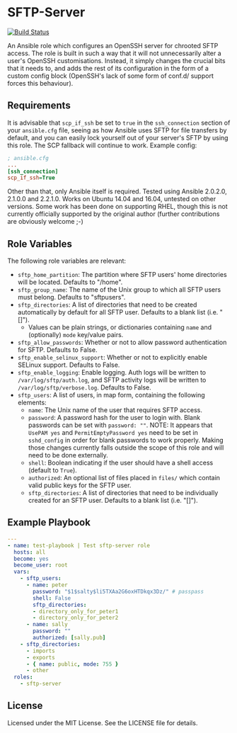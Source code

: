 # SFTP-Server

[![Build Status](https://travis-ci.org/johanmeiring/ansible-sftp.svg?branch=master)](https://travis-ci.org/johanmeiring/ansible-sftp)

An Ansible role which configures an OpenSSH server for chrooted SFTP access.  The role is built in such a way that it will not unnecessarily alter a user's OpenSSH customisations.  Instead, it simply changes the crucial bits that it needs to, and adds the rest of its configuration in the form of a custom config block (OpenSSH's lack of some form of conf.d/ support forces this behaviour).

## Requirements

It is advisable that `scp_if_ssh` be set to `true` in the `ssh_connection` section of your `ansible.cfg` file, seeing as how Ansible uses SFTP for file transfers by default, and you can easily lock yourself out of your server's SFTP by using this role.  The SCP fallback will continue to work.  Example config:

```ini
; ansible.cfg
...
[ssh_connection]
scp_if_ssh=True
```

Other than that, only Ansible itself is required.  Tested using Ansible 2.0.2.0, 2.1.0.0 and 2.2.1.0.  Works on Ubuntu 14.04 and 16.04, untested on other versions.  Some work has been done on supporting RHEL, though this is not currently officially supported by the original author (further contributions are obviously welcome ;-)

## Role Variables

The following role variables are relevant:

* `sftp_home_partition`: The partition where SFTP users' home directories will be located.  Defaults to "/home".
* `sftp_group_name`: The name of the Unix group to which all SFTP users must belong.  Defaults to "sftpusers".
* `sftp_directories`: A list of directories that need to be created automatically by default for all SFTP user. Defaults to a blank list (i.e. "[]").
  * Values can be plain strings, or dictionaries containing `name` and (optionally) `mode` key/value pairs.
* `sftp_allow_passwords`: Whether or not to allow password authentication for SFTP. Defaults to False.
* `sftp_enable_selinux_support`: Whether or not to explicitly enable SELinux support. Defaults to False.
* `sftp_enable_logging`: Enable logging. Auth logs will be written to `/var/log/sftp/auth.log`, and SFTP activity logs will be written to `/var/log/sftp/verbose.log`. Defaults to False.
* `sftp_users`: A list of users, in map form, containing the following elements:
  * `name`: The Unix name of the user that requires SFTP access.
  * `password`: A password hash for the user to login with.  Blank passwords can be set with `password: ""`.  NOTE: It appears that `UsePAM yes` and `PermitEmptyPassword yes` need to be set in `sshd_config` in order for blank passwords to work properly.  Making those changes currently falls outside the scope of this role and will need to be done externally.
  * `shell`: Boolean indicating if the user should have a shell access (default to `True`).
  * `authorized`: An optional list of files placed in `files/` which contain valid public keys for the SFTP user.
  * `sftp_directories`: A list of directories that need to be individually created for an SFTP user. Defaults to a blank list (i.e. "[]").


## Example Playbook

```yaml
---
- name: test-playbook | Test sftp-server role
  hosts: all
  become: yes
  become_user: root
  vars:
    - sftp_users:
      - name: peter
        password: "$1$salty$li5TXAa2G6oxHTDkqx3Dz/" # passpass
        shell: False
        sftp_directories:
        - directory_only_for_peter1
        - directory_only_for_peter2
      - name: sally
        password: ""
        authorized: [sally.pub]
    - sftp_directories:
      - imports
      - exports
      - { name: public, mode: 755 }
      - other
  roles:
    - sftp-server
```

## License

Licensed under the MIT License. See the LICENSE file for details.
